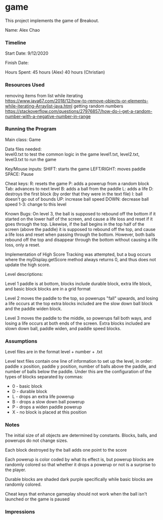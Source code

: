 game
====

This project implements the game of Breakout.

Name: Alex Chao

### Timeline

Start Date: 9/12/2020

Finish Date: 

Hours Spent: 45 hours (Alex) 40 hours (Christian)


### Resources Used
removing items from list while iterating
https://www.java67.com/2018/12/how-to-remove-objects-or-elements-while-iterating-Arraylist-java.html
getting random numbers
https://stackoverflow.com/questions/27976857/how-do-i-get-a-random-number-with-a-negative-number-in-range


### Running the Program

Main class: Game 

Data files needed:  
level0.txt to test the common logic in the game
level1.txt, level2.txt, level3.txt to run the game 

Key/Mouse inputs:
SHIFT: starts the game 
LEFT/RIGHT: moves paddle 
SPACE: Pause

Cheat keys:
R: resets the game
P: adds a powerup from a random block 
Tab: advances to next level 
B: adds a ball from the paddle
L: adds a life
D: destroys the first block (by order that they were in the text file)
I: ball doesn't go out of bounds
UP: increase ball speed
DOWN: decrease ball speed
1-3: change to this level

Known Bugs:
On level 3, the ball is supposed to rebound off the bottom if it started on the lower half of the screen, and cause a life loss and reset if it
goes through the top. Likewise, if the ball begins in the top half of the screen (above the paddle)
it is supposed to rebound off the top, and cause a life loss and reset
when passing through the bottom. However, both balls rebound off the top and disappear through
the bottom without causing a life loss, only a reset. 

Implementation of High Score Tracking was attempted, but a bug occurs where the myDisplay.getScore method always
returns 0, and thus does not update the high score. 

Level descriptions: 

Level 1 paddle is at bottom, blocks include durable block, extra life block, and basic block 
blocks are in a grid format

Level 2 moves the paddle to the top, so powerups "fall" upwards, and losing a life occurs at the top
extra blocks included are the slow down ball block and the paddle widen block. 

Level 3 moves the paddle to the middle, so powerups fall both ways,
and losing a life occurs at both ends of the screen. Extra blocks included are slown down ball, paddle widen, and paddle speed blocks. 


### Assumptions

Level files are in the format level + number + .txt

Level text files contain one line of information to set up the level, in order: paddle x position, 
paddle y position, number of balls above the paddle, and number of balls below the paddle. Under
this are the configuration of the types of blocks separated by commas: 
* 0 - basic block
* D - durable block 
* L - drops an extra life powerup
* B - drops a slow down ball powerup
* P - drops a widen paddle powerup
* X - no block is placed at this position 

### Notes

The initial size of all objects are determined by constants. Blocks, balls, and powerups do not 
change sizes. 

Each block destroyed by the ball adds one point to the score

Each powerup is color coded by what its effect is, but powerup blocks are randomly colored so that 
whether it drops a powerup or not is a surprise to the player.

Durable blocks are shaded dark purple specifically while basic blocks are randomly colored. 

Cheat keys that enhance gameplay should not work when the ball isn't launched or the game is paused 

### Impressions

